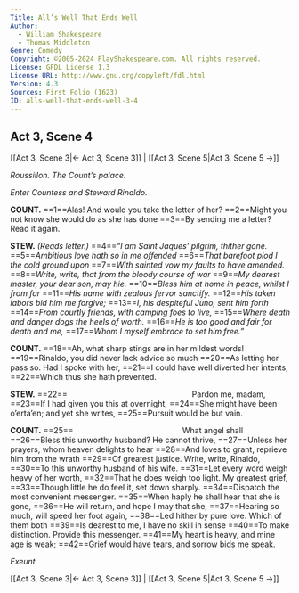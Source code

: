 ```yaml
---
Title: All’s Well That Ends Well
Author: 
  - William Shakespeare
  - Thomas Middleton
Genre: Comedy
Copyright: ©2005-2024 PlayShakespeare.com. All rights reserved.
License: GFDL License 1.3
License URL: http://www.gnu.org/copyleft/fdl.html
Version: 4.3
Sources: First Folio (1623)
ID: alls-well-that-ends-well-3-4
---
```


## Act 3, Scene 4
[[Act 3, Scene 3|← Act 3, Scene 3]] | [[Act 3, Scene 5|Act 3, Scene 5 →]]

*Roussillon. The Count’s palace.*

*Enter Countess and Steward Rinaldo.*

**COUNT.**
==1==Alas! And would you take the letter of her?
==2==Might you not know she would do as she has done
==3==By sending me a letter? Read it again.

**STEW.**
*(Reads letter.)*
==4==*“I am Saint Jaques’ pilgrim, thither gone.*
==5==*Ambitious love hath so in me offended*
==6==*That barefoot plod I the cold ground upon*
==7==*With sainted vow my faults to have amended.*
==8==*Write, write, that from the bloody course of war*
==9==*My dearest master, your dear son, may hie.*
==10==*Bless him at home in peace, whilst I from far*
==11==*His name with zealous fervor sanctify.*
==12==*His taken labors bid him me forgive;*
==13==*I, his despiteful Juno, sent him forth*
==14==*From courtly friends, with camping foes to live,*
==15==*Where death and danger dogs the heels of worth.*
==16==*He is too good and fair for death and me,*
==17==*Whom I myself embrace to set him free.”*

**COUNT.**
==18==Ah, what sharp stings are in her mildest words!
==19==Rinaldo, you did never lack advice so much
==20==As letting her pass so. Had I spoke with her,
==21==I could have well diverted her intents,
==22==Which thus she hath prevented.

**STEW.**
==22==                Pardon me, madam,
==23==If I had given you this at overnight,
==24==She might have been o’erta’en; and yet she writes,
==25==Pursuit would be but vain.

**COUNT.**
==25==              What angel shall
==26==Bless this unworthy husband? He cannot thrive,
==27==Unless her prayers, whom heaven delights to hear
==28==And loves to grant, reprieve him from the wrath
==29==Of greatest justice. Write, write, Rinaldo,
==30==To this unworthy husband of his wife.
==31==Let every word weigh heavy of her worth,
==32==That he does weigh too light. My greatest grief,
==33==Though little he do feel it, set down sharply.
==34==Dispatch the most convenient messenger.
==35==When haply he shall hear that she is gone,
==36==He will return, and hope I may that she,
==37==Hearing so much, will speed her foot again,
==38==Led hither by pure love. Which of them both
==39==Is dearest to me, I have no skill in sense
==40==To make distinction. Provide this messenger.
==41==My heart is heavy, and mine age is weak;
==42==Grief would have tears, and sorrow bids me speak.

*Exeunt.*

[[Act 3, Scene 3|← Act 3, Scene 3]] | [[Act 3, Scene 5|Act 3, Scene 5 →]]